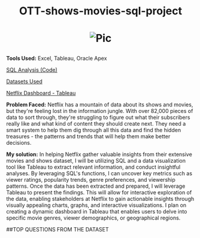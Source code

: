 # <p align="center">OTT-shows-movies-sql-project</p>
# <p align="center">![Pic](https://github.com/sparshb4tra/OTT-shows-movies-sql-project/blob/42b382e387c91d357bc90ac128d52a5d7bd0c1cb/group-friends-watching-tv-sport-match-together-emotional-fans-cheering-favourite-team-watching-exciting-football-concept-friendship-leisure-activity-emotions.jpg)</p>


**Tools Used:** Excel, Tableau, Oracle Apex

[SQL Analysis (Code)](url)

[Datasets Used](https://www.kaggle.com/datasets/victorsoeiro/netflix-tv-shows-and-movies?select=titles.csv)

[Netflix Dashboard - Tableau](https://public.tableau.com/app/profile/sparsh.batra/viz/NETFLIXDASHBOARD_17219918222970/NETFLIX)



**Problem Faced:** Netflix has a mountain of data about its shows and movies, but they're feeling lost in the information jungle. With over 82,000 pieces of data to sort through, they're struggling to figure out what their subscribers really like and what kind of content they should create next. They need a smart system to help them dig through all this data and find the hidden treasures - the patterns and trends that will help them make better decisions.

**My solution:** In helping Netflix gather valuable insights from their extensive movies and shows dataset, I will be utilizing SQL and a data visualization tool like Tableau to extract relevant information, and conduct insightful analyses. By leveraging SQL's functions, I can uncover key metrics such as viewer ratings, popularity trends, genre preferences, and viewership patterns. Once the data has been extracted and prepared, I will leverage Tableau to present the findings. This will allow for interactive exploration of the data, enabling stakeholders at Netflix to gain actionable insights through visually appealing charts, graphs, and interactive visualizations. I plan on creating a dynamic dashboard in Tableau that enables users to delve into specific movie genres, viewer demographics, or geographical regions.




##TOP QUESTIONS FROM THE DATASET
